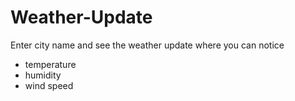 # Weather-Update

Enter city name and see the weather update where you can notice
- temperature
- humidity
- wind speed
